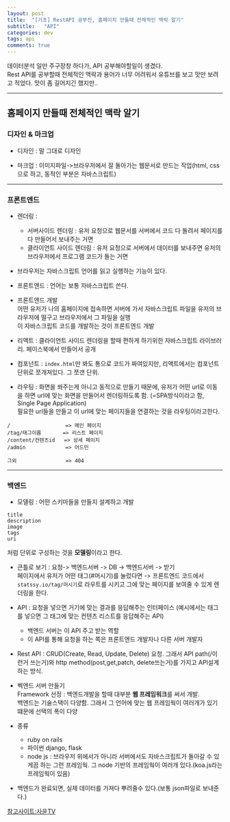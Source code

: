 ```yaml
---
layout: post
title:  "[기초] RestAPI 공부전, 홈페이지 만들때 전체적인 맥락 알기"
subtitle:   "API"
categories: dev
tags: api
comments: true
---
```


데이터분석 일만 주구장창 하다가, API 공부해야할일이 생겼다.  
Rest API를 공부할때 전체적인 맥락과 용어가 너무 어려워서 유튜브를 보고 맛만 보려고 적었다. 맛이 좀 길어지긴 했지만..

---

## 홈페이지 만들때 전체적인 맥락 알기


### 디자인 & 마크업
- 디자인 : 말 그대로 디자인

- 마크업 : 이미지파일->브라우저에서 잘 돌아가는 웹문서로 만드는 작업(html, css으로 하고, 동적인 부분은 자바스크립트)

---

### 프론트엔드
- 렌더링 : 
    * 서버사이드 렌더링 : 유저 요청으로 웹문서를 서버에서 코드 다 돌려서 페이지를 다 만들어서 보내주는 거면
    * 클라이언트 사이드 렌더링 : 유저 요청으로 서버에서 데이터를 보내주면 유저의 브라우저에서 프로그램 코드가 돌는 거면

- 브라우저는 자바스크립트 언어를 읽고 실행하는 기능이 있다.

- 프론트엔드 : 언어는 보통 자바스크립트 쓴다.
- 프론트엔드 개발  
어떤 유저가 나의 홈페이지에 접속하면 서버에 가서 자바스크립트 파일을 유저의 브라우저에 떨구고 브라우저에서 그 파일을 실행  
이 자바스크립트 코드를 개발하는 것이 프론트엔드 개발  


- 리액트 : 클라이언트 사이드 렌더링을 할때 편하게 하기위한 자바스크립트 라이브러리. 페이스북에서 만들어서 공개

- 컴포넌트 : ```index.html```만 봐도 통으로 코드가 짜여있지만, 리액트에서는 컴포넌트 단위로 쪼개져있다. 그 쪼갠 단위.

- 라우팅 : 화면을 쏴주는게 아니고 동적으로 만들기 때문에, 유저가 어떤 url로 이동을 하면 url에 맞는 화면을 만들어서 렌더링하도록 함.  (=SPA방식이라고 함, Single Page Application)  
필요한 url들을 만들고 이 url에 맞는 페이지들을 연결하는 것을 라우팅이라고한다. 

```
/                  => 메인 페이지
/tag/태그이름       => 리스트 페이지
/content/컨텐츠id   => 상세 페이지
/admin             => 어드민

그외                => 404
```

---

### 백엔드
- 모델링 : 어떤 스키마들을 만들지 설계하고 개발
```
title
description
image
tags
uri
```
처럼 단위로 구성하는 것을 **모델링**이라고 한다.


- 큰틀로 보기 : 요청-> 백엔드서버 -> DB -> 백엔드서버 -> 받기  
페이지에서 유저가 어떤 태그(#머시기)를 눌렀다면 -> 프론트엔드 코드에서 ```statssy.io/tag/머시기```로 라우트를 시키고 그에 맞는 페이지를 보여줄 수 있게 렌더링을 한다.

- API : 요청을 넣으면 거기에 맞는 결과를 응답해주는 인터페이스 (예시에서는 태그를 넣으면 그 태그에 맞는 컨텐츠 리스트를 응답해주는 API)
    * 백엔드 서버는 이 API 주고 받는 역할
    * 이 API를 통해 요청을 하는 쪽은 프론트엔드 개발자나 다른 서버 개발자

- Rest API : CRUD(Create, Read, Update, Delete) 요청. 그래서 API path(/이런거 쓰는거)와 http method(post,get,patch, delete쓰는거)를 가지고 API설계하는 방식.

- 벡엔드 서버 만들기  
Framework 선정 : 백엔드개발을 할때 대부분 **웹 프레임워크**를 써서 개발.   
백엔드는 기술스택이 다양함. 그래서 그 언어에 맞는 웹 프레임웍이 여러개가 있기 떄문에 선택의 폭이 다양

- 종류
    - ruby on rails
    - 파이썬 django, flask
    - node js : 브라우저 위에서가 아니라 서버에서도 자바스크립트가 돌아갈 수 있게끔 하는 그런 프레임웍. 그 node 기반의 프레임웍이 여러개 있다.(koa.js라는 프레임웍이 있음)

- 백엔드가 완료되면, 실제 데이터를 가져다 뿌려줄수 있다.(보통 json파일로 보내준다.)


[참고사이트:사윤TV](https://www.youtube.com/watch?v=6lBf0NM3g2g&list=PL49qbhbmPhubUXmsiCHm0gNBHhOyC69Cz&index=4)
